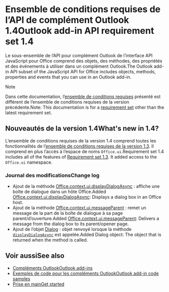 # <a name="outlook-add-in-api-requirement-set-14"></a><span data-ttu-id="a0d59-101">Ensemble de conditions requises de l’API de complément Outlook 1.4</span><span class="sxs-lookup"><span data-stu-id="a0d59-101">Outlook add-in API requirement set 1.4</span></span>

<span data-ttu-id="a0d59-102">Le sous-ensemble de l’API pour complément Outlook de l’interface API JavaScript pour Office comprend des objets, des méthodes, des propriétés et des événements à utiliser dans un complément Outlook.</span><span class="sxs-lookup"><span data-stu-id="a0d59-102">The Outlook add-in API subset of the JavaScript API for Office includes objects, methods, properties and events that you can use in an Outlook add-in.</span></span>

> [!NOTE]
> <span data-ttu-id="a0d59-103">Dans cette documentation, l’[ensemble de conditions requises](/office/dev/add-ins/reference/requirement-sets/outlook-api-requirement-sets) présenté est différent de l’ensemble de conditions requises de la version précédente.</span><span class="sxs-lookup"><span data-stu-id="a0d59-103">Note: This documentation is for a [requirement set](/office/dev/add-ins/reference/requirement-sets/outlook-api-requirement-sets) other than the latest requirement set.</span></span>

## <a name="whats-new-in-14"></a><span data-ttu-id="a0d59-104">Nouveautés de la version 1.4</span><span class="sxs-lookup"><span data-stu-id="a0d59-104">What's new in 1.4?</span></span>

<span data-ttu-id="a0d59-p101">L’ensemble de conditions requises de la version 1.4 comprend toutes les fonctionnalités de l’[ensemble de conditions requises de la version 1.3](../requirement-set-1.3/outlook-requirement-set-1.3.md). Il comprend en plus l’accès à l’espace de noms `Office.ui`.</span><span class="sxs-lookup"><span data-stu-id="a0d59-p101">Requirement set 1.4 includes all of the features of [Requirement set 1.3](../requirement-set-1.3/outlook-requirement-set-1.3.md). It added access to the `Office.ui` namespace.</span></span>

### <a name="change-log"></a><span data-ttu-id="a0d59-107">Journal des modifications</span><span class="sxs-lookup"><span data-stu-id="a0d59-107">Change log</span></span>

- <span data-ttu-id="a0d59-108">Ajout de la méthode [Office.context.ui.displayDialogAsync](/javascript/api/office/office.ui#displaydialogasync-startaddress--options--callback-) : affiche une boîte de dialogue dans un hôte Office.</span><span class="sxs-lookup"><span data-stu-id="a0d59-108">Added [Office.context.ui.displayDialogAsync](/javascript/api/office/office.ui#displaydialogasync-startaddress--options--callback-): Displays a dialog box in an Office host.</span></span>
- <span data-ttu-id="a0d59-109">Ajout de la méthode [Office.context.ui.messageParent](/javascript/api/office/office.ui#messageparent-messageobject-) : remet un message de la part de la boîte de dialogue à sa page parent/d’ouverture.</span><span class="sxs-lookup"><span data-stu-id="a0d59-109">Added [Office.context.ui.messageParent](/javascript/api/office/office.ui#messageparent-messageobject-): Delivers a message from the dialog box to its parent/opener page.</span></span>
- <span data-ttu-id="a0d59-110">Ajout de l’objet [Dialog](/javascript/api/office/office.dialog) : objet renvoyé lorsque la méthode [`displayDialogAsync`](/javascript/api/office/office.ui#displaydialogasync-startaddress--options--callback-) est appelée.</span><span class="sxs-lookup"><span data-stu-id="a0d59-110">Added Dialog object: The object that is returned when the  method is called.</span></span>

## <a name="see-also"></a><span data-ttu-id="a0d59-111">Voir aussi</span><span class="sxs-lookup"><span data-stu-id="a0d59-111">See also</span></span>

- [<span data-ttu-id="a0d59-112">Compléments Outlook</span><span class="sxs-lookup"><span data-stu-id="a0d59-112">Outlook add-ins</span></span>](https://docs.microsoft.com/outlook/add-ins/)
- [<span data-ttu-id="a0d59-113">Exemples de code pour les compléments Outlook</span><span class="sxs-lookup"><span data-stu-id="a0d59-113">Outlook add-in code samples</span></span>](https://developer.microsoft.com/outlook/gallery/?filterBy=Outlook,Samples,Add-ins)
- [<span data-ttu-id="a0d59-114">Prise en main</span><span class="sxs-lookup"><span data-stu-id="a0d59-114">Get started</span></span>](https://docs.microsoft.com/outlook/add-ins/quick-start)